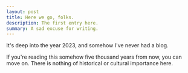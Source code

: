 ```yaml
---
layout: post
title: Here we go, folks.
description: The first entry here.
summary: A sad excuse for writing.
---
```


It's deep into the year 2023, and somehow I've never had a blog. 

If you're reading this somehow five thousand years from now, you can move on. There is nothing of historical or cultural importance here. 